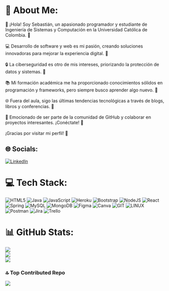 # 💫 About Me:
👋 ¡Hola! Soy Sebastián, un apasionado programador y estudiante de Ingeniería de Sistemas y Computación en la Universidad Católica de Colombia. 🚀<br><br>💻 Desarrollo de software y web es mi pasión, creando soluciones innovadoras para mejorar la experiencia digital. 🌟<br><br>🔒 La ciberseguridad es otro de mis intereses, priorizando la protección de datos y sistemas. 🔐<br><br>📚 Mi formación académica me ha proporcionado conocimientos sólidos en programación y frameworks, pero siempre busco aprender algo nuevo. 📖<br><br>🌐 Fuera del aula, sigo las últimas tendencias tecnológicas a través de blogs, libros y conferencias. 📰<br><br>🤝 Emocionado de ser parte de la comunidad de GitHub y colaborar en proyectos interesantes. ¡Conéctate! 🤗<br><br>¡Gracias por visitar mi perfil! 👏


## 🌐 Socials:
[![LinkedIn](https://img.shields.io/badge/LinkedIn-%230077B5.svg?logo=linkedin&logoColor=white)](https://linkedin.com/in/www.linkedin.com/in/sebastian-abello-desarrollador) 

# 💻 Tech Stack:
![HTML5](https://img.shields.io/badge/html5-%23E34F26.svg?style=flat&logo=html5&logoColor=white) ![Java](https://img.shields.io/badge/java-%23ED8B00.svg?style=flat&logo=openjdk&logoColor=white) ![JavaScript](https://img.shields.io/badge/javascript-%23323330.svg?style=flat&logo=javascript&logoColor=%23F7DF1E) ![Heroku](https://img.shields.io/badge/heroku-%23430098.svg?style=flat&logo=heroku&logoColor=white) ![Bootstrap](https://img.shields.io/badge/bootstrap-%238511FA.svg?style=flat&logo=bootstrap&logoColor=white) ![NodeJS](https://img.shields.io/badge/node.js-6DA55F?style=flat&logo=node.js&logoColor=white) ![React](https://img.shields.io/badge/react-%2320232a.svg?style=flat&logo=react&logoColor=%2361DAFB) ![Spring](https://img.shields.io/badge/spring-%236DB33F.svg?style=flat&logo=spring&logoColor=white) ![MySQL](https://img.shields.io/badge/mysql-%2300000f.svg?style=flat&logo=mysql&logoColor=white) ![MongoDB](https://img.shields.io/badge/MongoDB-%234ea94b.svg?style=flat&logo=mongodb&logoColor=white) ![Figma](https://img.shields.io/badge/figma-%23F24E1E.svg?style=flat&logo=figma&logoColor=white) ![Canva](https://img.shields.io/badge/Canva-%2300C4CC.svg?style=flat&logo=Canva&logoColor=white) ![GIT](https://img.shields.io/badge/Git-fc6d26?style=flat&logo=git&logoColor=white) ![LINUX](https://img.shields.io/badge/Linux-FCC624?style=flat&logo=linux&logoColor=black) ![Postman](https://img.shields.io/badge/Postman-FF6C37?style=flat&logo=postman&logoColor=white) ![Jira](https://img.shields.io/badge/jira-%230A0FFF.svg?style=flat&logo=jira&logoColor=white) ![Trello](https://img.shields.io/badge/Trello-%23026AA7.svg?style=flat&logo=Trello&logoColor=white)
# 📊 GitHub Stats:
![](https://github-readme-stats.vercel.app/api?username=sebastianabello&theme=onedark&hide_border=false&include_all_commits=false&count_private=false)<br/>
![](https://github-readme-streak-stats.herokuapp.com/?user=sebastianabello&theme=onedark&hide_border=false)<br/>
![](https://github-readme-stats.vercel.app/api/top-langs/?username=sebastianabello&theme=onedark&hide_border=false&include_all_commits=false&count_private=false&layout=compact)

### 🔝 Top Contributed Repo
![](https://github-contributor-stats.vercel.app/api?username=sebastianabello&limit=5&theme=gruvbox&combine_all_yearly_contributions=true)

<!-- Proudly created with GPRM ( https://gprm.itsvg.in ) -->
